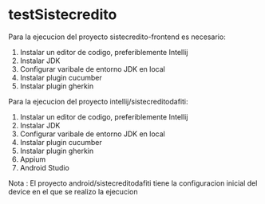 # testSistecredito
Para la ejecucion del proyecto sistecredito-frontend  es necesario: 
1. Instalar un editor de codigo, preferiblemente Intellij
2. Instalar JDK
3. Configurar varibale de entorno JDK en local
4. Instalar plugin cucumber
5. Instalar plugin gherkin 

Para la ejecucion del proyecto  intellij/sistecreditodafiti:
1. Instalar un editor de codigo, preferiblemente Intellij
2. Instalar JDK
3. Configurar varibale de entorno JDK en local
4. Instalar plugin cucumber
5. Instalar plugin gherkin 
6. Appium
7. Android Studio

Nota : El proyecto android/sistecreditodafiti tiene la configuracion inicial del device en el que se realizo la ejecucion
